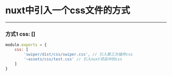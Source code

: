 # nuxt中引入一个css文件的方式
***

### 方式1 css: []

```js
module.exports = {
    css: [
        'swiper/dist/css/swiper.css', // 引入第三方插件css
        '~assets/css/test.css' // 引入nuxt项目中的css
    ]
}
```